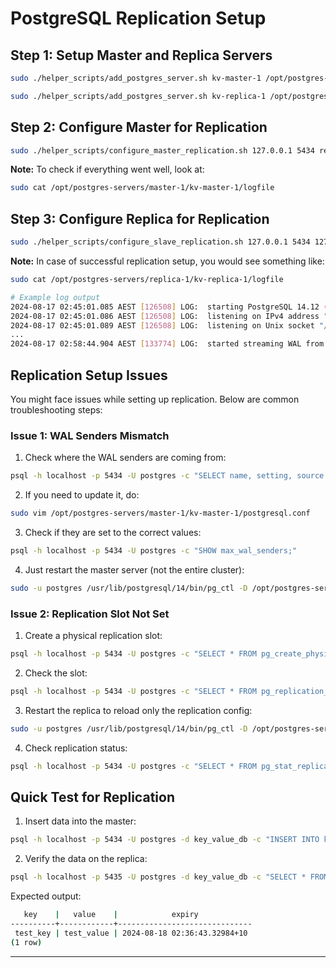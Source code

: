 
# PostgreSQL Replication Setup

## Step 1: Setup Master and Replica Servers

```bash
sudo ./helper_scripts/add_postgres_server.sh kv-master-1 /opt/postgres-servers/master-1 5434

sudo ./helper_scripts/add_postgres_server.sh kv-replica-1 /opt/postgres-servers/replica-1 5435
```

## Step 2: Configure Master for Replication

```bash
sudo ./helper_scripts/configure_master_replication.sh 127.0.0.1 5434 replica_user replica_password /opt/postgres-servers/master-1/kv-master-1
```

**Note:** To check if everything went well, look at:

```bash
sudo cat /opt/postgres-servers/master-1/kv-master-1/logfile
```

## Step 3: Configure Replica for Replication

```bash
sudo ./helper_scripts/configure_slave_replication.sh 127.0.0.1 5434 127.0.0.1 5435 replica_user replica_password /opt/postgres-servers/replica-1/kv-replica-1
```

**Note:** In case of successful replication setup, you would see something like:

```bash
sudo cat /opt/postgres-servers/replica-1/kv-replica-1/logfile

# Example log output
2024-08-17 02:45:01.085 AEST [126508] LOG:  starting PostgreSQL 14.12 (Ubuntu 14.12-0ubuntu0.22.04.1) on x86_64-pc-linux-gnu, compiled by gcc (Ubuntu 11.4.0-1ubuntu1~22.04) 11.4.0, 64-bit
2024-08-17 02:45:01.086 AEST [126508] LOG:  listening on IPv4 address "127.0.0.1", port 5434
2024-08-17 02:45:01.089 AEST [126508] LOG:  listening on Unix socket "/var/run/postgresql/.s.PGSQL.5434"
...
2024-08-17 02:58:44.904 AEST [133774] LOG:  started streaming WAL from primary at 0/5000000 on timeline 1
```

## Replication Setup Issues

You might face issues while setting up replication. Below are common troubleshooting steps:

### Issue 1: WAL Senders Mismatch

1. Check where the WAL senders are coming from:

```bash
psql -h localhost -p 5434 -U postgres -c "SELECT name, setting, source FROM pg_settings WHERE name = 'max_wal_senders';"
```

2. If you need to update it, do:

```bash
sudo vim /opt/postgres-servers/master-1/kv-master-1/postgresql.conf
```

3. Check if they are set to the correct values:

```bash
psql -h localhost -p 5434 -U postgres -c "SHOW max_wal_senders;"
```

4. Just restart the master server (not the entire cluster):

```bash
sudo -u postgres /usr/lib/postgresql/14/bin/pg_ctl -D /opt/postgres-servers/master-1/kv-master-1 restart
```

### Issue 2: Replication Slot Not Set

1. Create a physical replication slot:

```bash
psql -h localhost -p 5434 -U postgres -c "SELECT * FROM pg_create_physical_replication_slot('replica_slot');"
```

2. Check the slot:

```bash
psql -h localhost -p 5434 -U postgres -c "SELECT * FROM pg_replication_slots;"
```

3. Restart the replica to reload only the replication config:

```bash
sudo -u postgres /usr/lib/postgresql/14/bin/pg_ctl -D /opt/postgres-servers/replica-1/kv-replica-1 restart
```

4. Check replication status:

```bash
psql -h localhost -p 5434 -U postgres -c "SELECT * FROM pg_stat_replication;"
```

## Quick Test for Replication

1. Insert data into the master:

```bash
psql -h localhost -p 5434 -U postgres -d key_value_db -c "INSERT INTO kv_store (key, value, expiry) VALUES ('test_key', 'test_value', NOW() + interval '1 day');"
```

2. Verify the data on the replica:

```bash
psql -h localhost -p 5435 -U postgres -d key_value_db -c "SELECT * FROM kv_store;"
```

Expected output:

```bash
   key    |   value    |            expiry            
----------+------------+------------------------------
 test_key | test_value | 2024-08-18 02:36:43.32984+10
(1 row)
```

---
